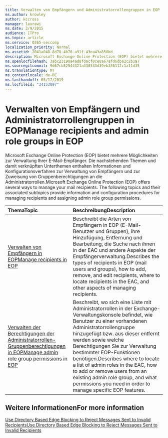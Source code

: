 ```yaml
---
title: Verwalten von Empfängern und Administratorrollengruppen in EOP
ms.author: krowley
author: kccross
manager: laurawi
ms.date: 3/9/2015
audience: ITPro
ms.topic: article
ms.service: O365-seccomp
localization_priority: Normal
ms.assetid: 2041a048-8d78-4b76-a91f-43ea43a858bd
description: Microsoft Exchange Online Protection (EOP) bietet mehrere Möglichkeiten zur Verwaltung Ihrer E-Mail-Empfänger. Die nachstehenden Themen und damit verknüpften Unterthemen enthalten Informationen und Konfigurationsverfahren zur Verwaltung von Empfängern und zur Zuweisung von Gruppenberechtigungen an die Administratorrollen.
ms.openlocfilehash: 3abc23190a4ad8fdacf0ce8a67afd6dba2c2b197
ms.sourcegitcommit: 9d67cb52544321a430343d39eb336112c1a11d35
ms.translationtype: MT
ms.contentlocale: de-DE
ms.lasthandoff: 05/17/2019
ms.locfileid: "34153097"
---
```

# <a name="manage-recipients-and-admin-role-groups-in-eop"></a><span data-ttu-id="9e9d7-104">Verwalten von Empfängern und Administratorrollengruppen in EOP</span><span class="sxs-lookup"><span data-stu-id="9e9d7-104">Manage recipients and admin role groups in EOP</span></span>

<span data-ttu-id="9e9d7-p102">Microsoft Exchange Online Protection (EOP) bietet mehrere Möglichkeiten zur Verwaltung Ihrer E-Mail-Empfänger. Die nachstehenden Themen und damit verknüpften Unterthemen enthalten Informationen und Konfigurationsverfahren zur Verwaltung von Empfängern und zur Zuweisung von Gruppenberechtigungen an die Administratorrollen.</span><span class="sxs-lookup"><span data-stu-id="9e9d7-p102">Microsoft Exchange Online Protection (EOP) offers several ways to manage your mail recipients. The following topics and their associated subtopics provide information and configuration procedures for managing recipients and assigning admin role group permissions.</span></span>
  
|<span data-ttu-id="9e9d7-107">**Thema**</span><span class="sxs-lookup"><span data-stu-id="9e9d7-107">**Topic**</span></span>|<span data-ttu-id="9e9d7-108">**Beschreibung**</span><span class="sxs-lookup"><span data-stu-id="9e9d7-108">**Description**</span></span>|
|:-----|:-----|
|[<span data-ttu-id="9e9d7-109">Verwalten von Empfängern in EOP</span><span class="sxs-lookup"><span data-stu-id="9e9d7-109">Manage recipients in EOP</span></span>](manage-recipients-in-eop.md) <br/> |<span data-ttu-id="9e9d7-110">Beschreibt die Arten von Empfängern in EOP (E-Mail-Benutzer und Gruppen), ihre Hinzufügung, Entfernung und Bearbeitung, die Suche nach ihnen in der EAC und andere Aspekte der Empfängerverwaltung.</span><span class="sxs-lookup"><span data-stu-id="9e9d7-110">Describes the types of recipients in EOP (mail users and groups), how to add, remove, and edit recipients, where to locate recipients in the EAC, and other aspects of managing recipients.</span></span>  <br/> |
|[<span data-ttu-id="9e9d7-111">Verwalten der Berechtigungen der Administratorrollen-Gruppenberechtigungen in EOP</span><span class="sxs-lookup"><span data-stu-id="9e9d7-111">Manage admin role group permissions in EOP</span></span>](manage-admin-role-group-permissions-in-eop.md) <br/> |<span data-ttu-id="9e9d7-112">Beschreibt, wo sich eine Liste mit Administratorrollen in der Exchange-Verwaltungskonsole befindet, wie Benutzer zu einer vorhandenen Administratorrollengruppe hinzugefügt bzw. aus dieser entfernt werden sowie welche Berechtigungen Sie zur Verwaltung bestimmter EOP-Funktionen benötigen.</span><span class="sxs-lookup"><span data-stu-id="9e9d7-112">Describes where to locate a list of admin roles in the EAC, how to add or remove users from an existing admin role group, and what permissions you need in order to manage specific EOP features.</span></span>  <br/> |
   
## <a name="for-more-information"></a><span data-ttu-id="9e9d7-113">Weitere Informationen</span><span class="sxs-lookup"><span data-stu-id="9e9d7-113">For more information</span></span>

[<span data-ttu-id="9e9d7-114">Use Directory Based Edge Blocking to Reject Messages Sent to Invalid Recipients</span><span class="sxs-lookup"><span data-stu-id="9e9d7-114">Use Directory Based Edge Blocking to Reject Messages Sent to Invalid Recipients</span></span>](http://technet.microsoft.com/library/ca7b7416-92ed-40ad-abdb-695be46ea2e4.aspx)
  

